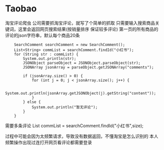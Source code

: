 # Taobao
淘宝评论爬虫 公司需要抓淘宝评论，就写了个简单的抓取
只需要输入搜索商品关键词，这里会返回网页搜索结果(按销量排序 保证较多评论)
第一页的所有商品的评论的json字符串，默认每个商品20条



		SearchComment searchComment = new SearchComment();
		List<String> commList = searchComment.findId("小红书");
		for (String str : commList) {
			System.out.println(str);
			JSONObject parseObject = JSONObject.parseObject(str);
			JSONArray jsonArray = parseObject.getJSONArray("comments");

			if (jsonArray.size() > 0) {
				for (int j = 0; j < jsonArray.size(); j++) {

					System.out.println(jsonArray.getJSONObject(j).getString("content"));
				}
			} else {
				System.out.println("暂无评论");
			}
		}
需要多条评论
	List<String> commList = searchComment.findId("小红书",size);

过程中可能会因为太频繁请求，导致没有数据返回，不懂淘宝是怎么识别的
本人频繁操作出现过连打开网页看评论都需要登录
